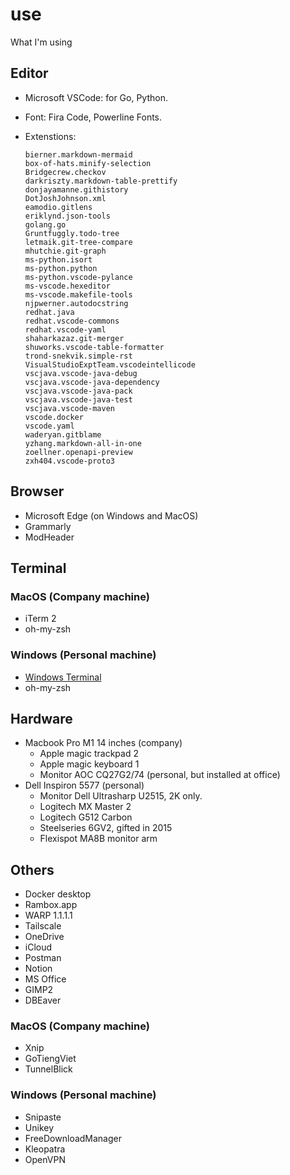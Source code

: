 # use

What I'm using

## Editor

- Microsoft VSCode: for Go, Python.
- Font: Fira Code, Powerline Fonts.
- Extenstions:

    ```
    bierner.markdown-mermaid
    box-of-hats.minify-selection
    Bridgecrew.checkov
    darkriszty.markdown-table-prettify
    donjayamanne.githistory
    DotJoshJohnson.xml
    eamodio.gitlens
    eriklynd.json-tools
    golang.go
    Gruntfuggly.todo-tree
    letmaik.git-tree-compare
    mhutchie.git-graph
    ms-python.isort
    ms-python.python
    ms-python.vscode-pylance
    ms-vscode.hexeditor
    ms-vscode.makefile-tools
    njpwerner.autodocstring
    redhat.java
    redhat.vscode-commons
    redhat.vscode-yaml
    shaharkazaz.git-merger
    shuworks.vscode-table-formatter
    trond-snekvik.simple-rst
    VisualStudioExptTeam.vscodeintellicode
    vscjava.vscode-java-debug
    vscjava.vscode-java-dependency
    vscjava.vscode-java-pack
    vscjava.vscode-java-test
    vscjava.vscode-maven
    vscode.docker
    vscode.yaml
    waderyan.gitblame
    yzhang.markdown-all-in-one
    zoellner.openapi-preview
    zxh404.vscode-proto3
    ```

## Browser

- Microsoft Edge (on Windows and MacOS)
- Grammarly
- ModHeader

## Terminal

### MacOS (Company machine)

- iTerm 2
- oh-my-zsh

### Windows (Personal machine)

- [Windows Terminal](https://learn.microsoft.com/en-us/windows/terminal/)
- oh-my-zsh

## Hardware

- Macbook Pro M1 14 inches (company)
  - Apple magic trackpad 2
  - Apple magic keyboard 1
  - Monitor AOC CQ27G2/74 (personal, but installed at office)
- Dell Inspiron 5577 (personal)
  - Monitor Dell Ultrasharp U2515, 2K only.
  - Logitech MX Master 2
  - Logitech G512 Carbon
  - Steelseries 6GV2, gifted in 2015
  - Flexispot MA8B monitor arm

## Others

- Docker desktop
- Rambox.app
- WARP 1.1.1.1
- Tailscale
- OneDrive
- iCloud
- Postman
- Notion
- MS Office
- GIMP2
- DBEaver

### MacOS (Company machine)

- Xnip
- GoTiengViet
- TunnelBlick

### Windows (Personal machine)

- Snipaste
- Unikey
- FreeDownloadManager
- Kleopatra
- OpenVPN